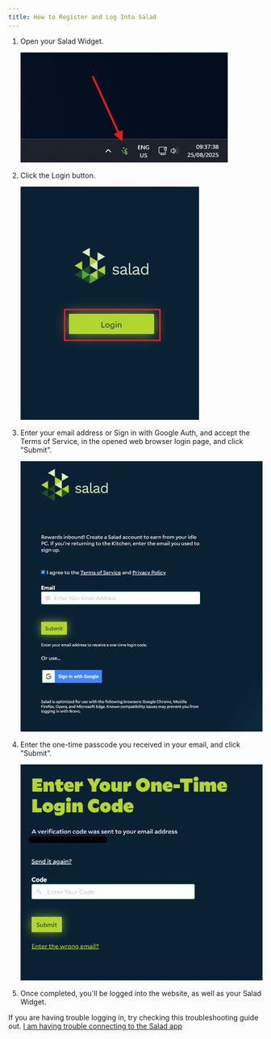 ```yaml
---
title: How to Register and Log Into Salad
---
```


1. Open your Salad Widget.

   ![Opening the Salad App](../../../../content/images/guides/using-salad/how-to-register-and-log-into-salad-1.png)

2. Click the Login button.

   ![Finding the login button on the Salad app](../../../../content/images/guides/using-salad/how-to-register-and-log-into-salad-2.png)

3. Enter your email address or Sign in with Google Auth, and accept the Terms of Service, in the opened web browser
   login page, and click "Submit".

   ![Entering your email address to log into Salad](../../../../content/images/guides/using-salad/how-to-register-and-log-into-salad-3.png)

4. Enter the one-time passcode you received in your email, and click "Submit".

   ![Entering one time passcode to log into Salad](../../../../content/images/guides/using-salad/how-to-register-and-log-into-salad-5.png)

5. Once completed, you'll be logged into the website, as well as your Salad Widget.

If you are having trouble logging in, try checking this troubleshooting guide out.
[I am having trouble connecting to the Salad app](/docs/troubleshooting/salad-app/i-am-having-trouble-connecting-to-the-salad-app)
